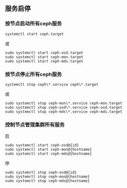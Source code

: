 ## 服务启停

### 按节点启动所有ceph服务

```shell
systemctl start ceph.target
```

或

```shell
sudo systemctl start ceph-osd.target
sudo systemctl start ceph-mon.target
sudo systemctl start ceph-mds.target
```

### 按节点停止所有ceph服务

```shell
systemctl stop ceph\*.service ceph\*.target
```

或

```shell
sudo systemctl stop ceph-mon\*.service ceph-mon.target
sudo systemctl stop ceph-osd\*.service ceph-osd.target
sudo systemctl stop ceph-mds\*.service ceph-mds.target
```

### 控制节点管理集群所有服务

启

```shell
sudo systemctl start ceph-osd@{id}
sudo systemctl start ceph-mon@{hostname}
sudo systemctl start ceph-mds@{hostname}
```

停

```shell
sudo systemctl stop ceph-osd@{id}
sudo systemctl stop ceph-mon@{hostname}
sudo systemctl stop ceph-mds@{hostname}
```